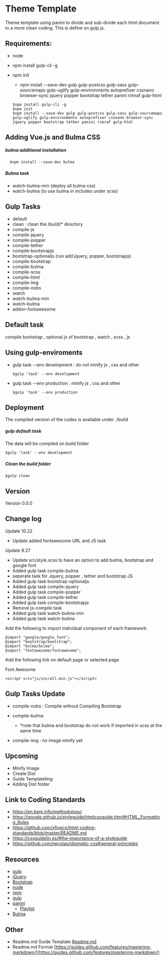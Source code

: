 # Theme Template

Theme template using panini to divide and sub-divide each html document to a more clean coding.
This is define on gulp.js.

## Requirements:

- node
- npm install gulp-cli -g
- npm init
  - npm install --save-dev gulp gulp-postcss gulp-sass gulp-sourcemaps gulp-uglify gulp-environments autoprefixer cssnano browser-sync jquery popper bootstrap tether panini rimraf gulp-html

  ```
  $npm install gulp-cli -g
  $npm init
  $npm install --save-dev gulp gulp-postcss gulp-sass gulp-sourcemaps gulp-uglify gulp-environments autoprefixer cssnano browser-sync jquery popper bootstrap tether panini rimraf gulp-html
  ```
## Adding Vue.js and Bulma CSS

##### bulma additional installation
```
  $npm install --save-dev bulma
```
##### Bulma task

- watch-bulma-min (deploy all bulma css)
- watch-bulma (to use bulma in includes under scss)

## Gulp Tasks

- default
- clean : clean the /build/* directory
- compile-js
- compile-jquery
- compile-popper
- compile-tether
- compile-bootstrapjs
- bootstrap-optionaljs (run add jquery, popper, bootstrapjs)
- compile-bootstrap
- compile-bulma
- compile-scss
- compile-html
- compile-img
- compile-nobs
- watch
- watch-bulma-min
- watch-bulma
- addon-fontawesome

## Default task
  compile bootstrap , optional js of bootstrap , watch , scss , js

## Using gulp-enviroments

- gulp task --env development : do not minify js , css and other
    ```
    $gulp 'task' --env development
    ```
- gulp task --env production :  minify js , css and other

    ```
    $gulp 'task' --env production
    ```
## Deployment

The compiled version of the codes is available under ./build

##### gulp default task
The data will be compiled on build folder

```
$gulp 'task' --env development
```

##### Clean the build folder

```
$gulp clean
```

## Version

Version 0.0.0

## Change log
Update 10.22
- Update added fontawesome URL and JS task 

Update 9.27 
- Update src/style.scss to have an option to add bulma, bootstrap and google font
- Added gulp task compile-bulma
- seperate task for Jquery, popper , tether and bootstrap JS
- Added gulp task bootstrap-optionaljs
- Added gulp task compile-jquery
- Added gulp task compile-popper
- Added gulp task compile-tether
- Added gulp task compile-bootstrapjs
- Remove js-compile task
- Added gulp task watch-bulma-min
- Added gulp task watch-bulma

Add the following to import individual component of each framework
```
@import "google/google_font";
@import "bootstrap/bootstrap";
@import "bulma/bulma";
@import "fontawesome/fontawesome";
```

Add the following link on default page or selected page

Font Awesome 
```
<script src="js/inc/all.min.js"></script>
```

## Gulp Tasks Update
- compile-nobs : Compile without Compiling Bootstrap
- compile-bulma
  - *note that bulma and bootstrap do not work if imported in scss at the same time

- compile-img : no image minify yet

## Upcoming

- Minify Image
- Create Dist
- Guide Templateting
- Adding Dist folder

## Link to Coding Standards

- https://en.bem.info/methodology/
- https://google.github.io/styleguide/htmlcssguide.html#HTML_Formatting_Rules
- https://github.com/xfiveco/html-coding-standards/blob/master/README.md
- https://cssguidelin.es/#the-importance-of-a-styleguide
- https://github.com/necolas/idiomatic-css#general-principles

## Resources
- [gulp](https://riptutorial.com/gulp/topic/1341/getting-started-with-gulp)
- [jQuery](https://jquery.com)
- [Bootstrap](https://getbootstrap.com/)
- [node](https://nodejs.org/en/)
- [npm](https://www.npmjs.com/)
- [gulp](https://gulpjs.com/)
- [panini](https://foundation.zurb.com/sites/docs/panini.html)
  - [Playlist](https://www.youtube.com/playlist?list=PLJVWPVPk_D_3A4OBvLtsrcjL7gs1QEWLW)
- [Bulma](https://bulma.io/)
## Other

- Readme.md Guide Template [Readme.md](https://gist.github.com/PurpleBooth/109311bb0361f32d87a2)
- Readme.md Format [https://guides.github.com/features/mastering-markdown/](https://guides.github.com/features/mastering-markdown/)
